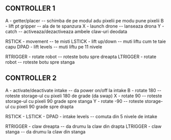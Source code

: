 ## CONTROLLER 1

A - getter/placer           -- schimba de pe modul adu pixelii pe modu pune pixelii
B - lift pt gripper         -- ala de te spanzura
X - launch drone            -- lanseaza drona
Y - catch                   -- activeaza/dezactiveaza ambele claw-uri deodata

RSTICK - movement           -- te misti
LSTICK - lift up/down       -- muti liftu cum te taie capu
DPAD - lift levels          -- muti liftu pe 11 nivele

RTRIGGER - rotate robot     -- roteste botu spre dreapta
LTRIGGER - rotate robot     -- roteste botu spre stanga

## CONTROLLER 2

A - activate/deactivate intake -- da power on/off la intake
B - rotate 180              -- roteste storage-ul cu pixeli 180 de grade (da swap)
X - rotate 90               -- roteste storage-ul cu pixeli 90 grade spre stanga
Y - rotate -90              -- roteste storage-ul cu pixeli 90 grade spre drapta

RSTICK -
LSTICK - 
DPAD - intake levels        -- comuta din 5 nivele de intake

RTRIGGER - claw dreapta     -- da drumu la claw din drapta
LTRIGGER - claw stanga      -- da drumu la claw din stanga


